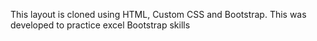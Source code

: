 This layout is cloned using HTML, Custom CSS and Bootstrap. This was developed to practice excel Bootstrap skills

